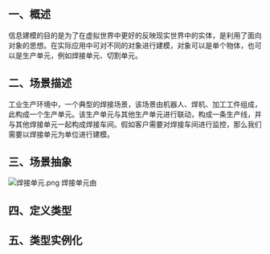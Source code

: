 ## 一、概述
信息建模的目的是为了在虚拟世界中更好的反映现实世界中的实体，是利用了面向对象的思想。在实际应用中可对不同的对象进行建模，对象可以是单个物体，也可以是生产单元，例如焊接单元、切割单元。
## 二、场景描述
工业生产环境中，一个典型的焊接场景，该场景由机器人、焊机、加工工件组成，此构成一个生产单元。该生产单元与其他生产单元进行联动，构成一条生产线，并与其他焊接单元一起构成焊接车间。假如客户需要对焊接车间进行监控，那么我们需要以焊接单元为单位进行建模。
## 三、场景抽象
![焊接单元.png](https://i.loli.net/2020/05/02/Ybl2T9PimdnEZqS.png)
焊接单元由
## 四、定义类型



## 五、类型实例化

<!--stackedit_data:
eyJoaXN0b3J5IjpbLTIxNjIwODMzNiw0NDg5MDM0MTgsMTQwMT
E5NTAyMiwxNTA1NzgwMjgxLC0xMDAzNzY2MjM1XX0=
-->